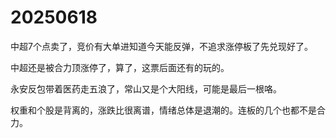 # 20250618

中超7个点卖了，竞价有大单进知道今天能反弹，不追求涨停板了先兑现好了。

中超还是被合力顶涨停了，算了，这票后面还有的玩的。

永安反包带着医药走五浪了，常山又是个大阳线，可能是最后一根咯。

权重和个股是背离的，涨跌比很离谱，情绪总体是退潮的。连板的几个也都不是合力。
